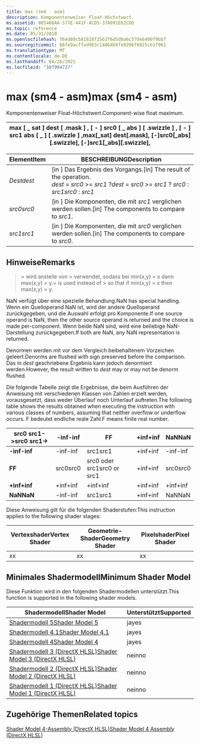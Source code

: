 ```yaml
---
title: max (sm4 - asm)
description: Komponentenweiser Float-Höchstwert.
ms.assetid: 005468AA-577E-441F-ACD5-37A691E62CDD
ms.topic: reference
ms.date: 05/31/2018
ms.openlocfilehash: f64d88c581828f2563f6d5d8a6c57de6400f9bbf
ms.sourcegitcommit: b6fe9acffad983c14864b8fe0296f6025cb1f961
ms.translationtype: MT
ms.contentlocale: de-DE
ms.lasthandoff: 04/26/2021
ms.locfileid: "107994727"
---
```

# <a name="max-sm4---asm"></a><span data-ttu-id="dd1f3-103">max (sm4 - asm)</span><span class="sxs-lookup"><span data-stu-id="dd1f3-103">max (sm4 - asm)</span></span>

<span data-ttu-id="dd1f3-104">Komponentenweiser Float-Höchstwert.</span><span class="sxs-lookup"><span data-stu-id="dd1f3-104">Component-wise float maximum.</span></span>



| <span data-ttu-id="dd1f3-105">max \[ \_ sat \] dest \[ .mask \] , \[ - \] src0 \[ \_ abs \] \[ .swizzle \] , \[ - \] src1 abs \[ \_ \] \[ .swizzle \] ,</span><span class="sxs-lookup"><span data-stu-id="dd1f3-105">max\[\_sat\] dest\[.mask\], \[-\]src0\[\_abs\]\[.swizzle\], \[-\]src1\[\_abs\]\[.swizzle\],</span></span> |
|---------------------------------------------------------------------------------------------|



 



| <span data-ttu-id="dd1f3-106">Element</span><span class="sxs-lookup"><span data-stu-id="dd1f3-106">Item</span></span>                                                            | <span data-ttu-id="dd1f3-107">BESCHREIBUNG</span><span class="sxs-lookup"><span data-stu-id="dd1f3-107">Description</span></span>                                                                                               |
|-----------------------------------------------------------------|-----------------------------------------------------------------------------------------------------------|
| <span data-ttu-id="dd1f3-108"><span id="dest"></span><span id="DEST"></span>*Dest*</span><span class="sxs-lookup"><span data-stu-id="dd1f3-108"><span id="dest"></span><span id="DEST"></span>*dest*</span></span><br/> | <span data-ttu-id="dd1f3-109">\[in \] Das Ergebnis des Vorgangs.</span><span class="sxs-lookup"><span data-stu-id="dd1f3-109">\[in\] The result of the operation.</span></span> <br/> <span data-ttu-id="dd1f3-110">*dest*  =  *src0*  >=  *src1* ?</span><span class="sxs-lookup"><span data-stu-id="dd1f3-110">*dest* = *src0* >= *src1* ?</span></span> <span data-ttu-id="dd1f3-111">*src0* : *src1*</span><span class="sxs-lookup"><span data-stu-id="dd1f3-111">*src0* : *src1*</span></span><br/> |
| <span data-ttu-id="dd1f3-112"><span id="src0"></span><span id="SRC0"></span>*src0*</span><span class="sxs-lookup"><span data-stu-id="dd1f3-112"><span id="src0"></span><span id="SRC0"></span>*src0*</span></span><br/> | <span data-ttu-id="dd1f3-113">\[in \] Die Komponenten, die mit *src1* verglichen werden sollen.</span><span class="sxs-lookup"><span data-stu-id="dd1f3-113">\[in\] The components to compare to *src1*.</span></span><br/>                                                    |
| <span data-ttu-id="dd1f3-114"><span id="src1"></span><span id="SRC1"></span>*src1*</span><span class="sxs-lookup"><span data-stu-id="dd1f3-114"><span id="src1"></span><span id="SRC1"></span>*src1*</span></span><br/> | <span data-ttu-id="dd1f3-115">\[in \] Die Komponenten, die mit *src0* verglichen werden sollen.</span><span class="sxs-lookup"><span data-stu-id="dd1f3-115">\[in\] The components to compare to *src0*.</span></span><br/>                                                    |



 

## <a name="remarks"></a><span data-ttu-id="dd1f3-116">Hinweise</span><span class="sxs-lookup"><span data-stu-id="dd1f3-116">Remarks</span></span>

><span data-ttu-id="dd1f3-117">= wird anstelle von > verwendet, sodass bei min(x,y) = x dann max(x,y) = y.</span><span class="sxs-lookup"><span data-stu-id="dd1f3-117">= is used instead of > so that if min(x,y) = x then max(x,y) = y.</span></span>

<span data-ttu-id="dd1f3-118">NaN verfügt über eine spezielle Behandlung.</span><span class="sxs-lookup"><span data-stu-id="dd1f3-118">NaN has special handling.</span></span> <span data-ttu-id="dd1f3-119">Wenn ein Quelloperand NaN ist, wird der andere Quelloperand zurückgegeben, und die Auswahl erfolgt pro Komponente.</span><span class="sxs-lookup"><span data-stu-id="dd1f3-119">If one source operand is NaN, then the other source operand is returned and the choice is made per-component.</span></span> <span data-ttu-id="dd1f3-120">Wenn beide NaN sind, wird eine beliebige NaN-Darstellung zurückgegeben.</span><span class="sxs-lookup"><span data-stu-id="dd1f3-120">If both are NaN, any NaN representation is returned.</span></span>

<span data-ttu-id="dd1f3-121">Denormen werden mit vor dem Vergleich beibehaltenem Vorzeichen geleert.</span><span class="sxs-lookup"><span data-stu-id="dd1f3-121">Denorms are flushed with sign preserved before the comparison.</span></span> <span data-ttu-id="dd1f3-122">Das in *dest* geschriebene Ergebnis kann jedoch denormiert werden.</span><span class="sxs-lookup"><span data-stu-id="dd1f3-122">However, the result written to *dest* may or may not be denorm flushed.</span></span>

<span data-ttu-id="dd1f3-123">Die folgende Tabelle zeigt die Ergebnisse, die beim Ausführen der Anweisung mit verschiedenen Klassen von Zahlen erzielt werden, vorausgesetzt, dass weder Überlauf noch Unterlauf auftreten.</span><span class="sxs-lookup"><span data-stu-id="dd1f3-123">The following table shows the results obtained when executing the instruction with various classes of numbers, assuming that neither overflow or underflow occurs.</span></span> <span data-ttu-id="dd1f3-124">F bedeutet endliche reale Zahl.</span><span class="sxs-lookup"><span data-stu-id="dd1f3-124">F means finite real number.</span></span>



| <span data-ttu-id="dd1f3-125">**src0 src1->**</span><span class="sxs-lookup"><span data-stu-id="dd1f3-125">**src0 src1->**</span></span> | <span data-ttu-id="dd1f3-126">**-inf**</span><span class="sxs-lookup"><span data-stu-id="dd1f3-126">**-inf**</span></span> | <span data-ttu-id="dd1f3-127">**F**</span><span class="sxs-lookup"><span data-stu-id="dd1f3-127">**F**</span></span>        | <span data-ttu-id="dd1f3-128">**+inf**</span><span class="sxs-lookup"><span data-stu-id="dd1f3-128">**+inf**</span></span> | <span data-ttu-id="dd1f3-129">**NaN**</span><span class="sxs-lookup"><span data-stu-id="dd1f3-129">**NaN**</span></span> |
|--------------------|----------|--------------|----------|---------|
| <span data-ttu-id="dd1f3-130">**-inf**</span><span class="sxs-lookup"><span data-stu-id="dd1f3-130">**-inf**</span></span>           | <span data-ttu-id="dd1f3-131">-inf</span><span class="sxs-lookup"><span data-stu-id="dd1f3-131">-inf</span></span>     | <span data-ttu-id="dd1f3-132">src1</span><span class="sxs-lookup"><span data-stu-id="dd1f3-132">src1</span></span>         | <span data-ttu-id="dd1f3-133">+inf</span><span class="sxs-lookup"><span data-stu-id="dd1f3-133">+inf</span></span>     | <span data-ttu-id="dd1f3-134">-inf</span><span class="sxs-lookup"><span data-stu-id="dd1f3-134">-inf</span></span>    |
| <span data-ttu-id="dd1f3-135">**F**</span><span class="sxs-lookup"><span data-stu-id="dd1f3-135">**F**</span></span>              | <span data-ttu-id="dd1f3-136">src0</span><span class="sxs-lookup"><span data-stu-id="dd1f3-136">src0</span></span>     | <span data-ttu-id="dd1f3-137">src0 oder src1</span><span class="sxs-lookup"><span data-stu-id="dd1f3-137">src0 or src1</span></span> | <span data-ttu-id="dd1f3-138">+inf</span><span class="sxs-lookup"><span data-stu-id="dd1f3-138">+inf</span></span>     | <span data-ttu-id="dd1f3-139">src0</span><span class="sxs-lookup"><span data-stu-id="dd1f3-139">src0</span></span>    |
| <span data-ttu-id="dd1f3-140">**+inf**</span><span class="sxs-lookup"><span data-stu-id="dd1f3-140">**+inf**</span></span>           | <span data-ttu-id="dd1f3-141">+inf</span><span class="sxs-lookup"><span data-stu-id="dd1f3-141">+inf</span></span>     | <span data-ttu-id="dd1f3-142">+inf</span><span class="sxs-lookup"><span data-stu-id="dd1f3-142">+inf</span></span>         | <span data-ttu-id="dd1f3-143">+inf</span><span class="sxs-lookup"><span data-stu-id="dd1f3-143">+inf</span></span>     | <span data-ttu-id="dd1f3-144">+inf</span><span class="sxs-lookup"><span data-stu-id="dd1f3-144">+inf</span></span>    |
| <span data-ttu-id="dd1f3-145">**NaN**</span><span class="sxs-lookup"><span data-stu-id="dd1f3-145">**NaN**</span></span>            | <span data-ttu-id="dd1f3-146">-inf</span><span class="sxs-lookup"><span data-stu-id="dd1f3-146">-inf</span></span>     | <span data-ttu-id="dd1f3-147">src1</span><span class="sxs-lookup"><span data-stu-id="dd1f3-147">src1</span></span>         | <span data-ttu-id="dd1f3-148">+inf</span><span class="sxs-lookup"><span data-stu-id="dd1f3-148">+inf</span></span>     | <span data-ttu-id="dd1f3-149">NaN</span><span class="sxs-lookup"><span data-stu-id="dd1f3-149">NaN</span></span>     |



 

<span data-ttu-id="dd1f3-150">Diese Anweisung gilt für die folgenden Shaderstufen:</span><span class="sxs-lookup"><span data-stu-id="dd1f3-150">This instruction applies to the following shader stages:</span></span>



| <span data-ttu-id="dd1f3-151">Vertexshader</span><span class="sxs-lookup"><span data-stu-id="dd1f3-151">Vertex Shader</span></span> | <span data-ttu-id="dd1f3-152">Geometrie-Shader</span><span class="sxs-lookup"><span data-stu-id="dd1f3-152">Geometry Shader</span></span> | <span data-ttu-id="dd1f3-153">Pixelshader</span><span class="sxs-lookup"><span data-stu-id="dd1f3-153">Pixel Shader</span></span> |
|---------------|-----------------|--------------|
| <span data-ttu-id="dd1f3-154">x</span><span class="sxs-lookup"><span data-stu-id="dd1f3-154">x</span></span>             | <span data-ttu-id="dd1f3-155">x</span><span class="sxs-lookup"><span data-stu-id="dd1f3-155">x</span></span>               | <span data-ttu-id="dd1f3-156">x</span><span class="sxs-lookup"><span data-stu-id="dd1f3-156">x</span></span>            |



 

## <a name="minimum-shader-model"></a><span data-ttu-id="dd1f3-157">Minimales Shadermodell</span><span class="sxs-lookup"><span data-stu-id="dd1f3-157">Minimum Shader Model</span></span>

<span data-ttu-id="dd1f3-158">Diese Funktion wird in den folgenden Shadermodellen unterstützt.</span><span class="sxs-lookup"><span data-stu-id="dd1f3-158">This function is supported in the following shader models.</span></span>



| <span data-ttu-id="dd1f3-159">Shadermodell</span><span class="sxs-lookup"><span data-stu-id="dd1f3-159">Shader Model</span></span>                                              | <span data-ttu-id="dd1f3-160">Unterstützt</span><span class="sxs-lookup"><span data-stu-id="dd1f3-160">Supported</span></span> |
|-----------------------------------------------------------|-----------|
| [<span data-ttu-id="dd1f3-161">Shadermodell 5</span><span class="sxs-lookup"><span data-stu-id="dd1f3-161">Shader Model 5</span></span>](d3d11-graphics-reference-sm5.md)        | <span data-ttu-id="dd1f3-162">ja</span><span class="sxs-lookup"><span data-stu-id="dd1f3-162">yes</span></span>       |
| [<span data-ttu-id="dd1f3-163">Shadermodell 4.1</span><span class="sxs-lookup"><span data-stu-id="dd1f3-163">Shader Model 4.1</span></span>](dx-graphics-hlsl-sm4.md)              | <span data-ttu-id="dd1f3-164">ja</span><span class="sxs-lookup"><span data-stu-id="dd1f3-164">yes</span></span>       |
| [<span data-ttu-id="dd1f3-165">Shadermodell 4</span><span class="sxs-lookup"><span data-stu-id="dd1f3-165">Shader Model 4</span></span>](dx-graphics-hlsl-sm4.md)                | <span data-ttu-id="dd1f3-166">ja</span><span class="sxs-lookup"><span data-stu-id="dd1f3-166">yes</span></span>       |
| [<span data-ttu-id="dd1f3-167">Shadermodell 3 (DirectX HLSL)</span><span class="sxs-lookup"><span data-stu-id="dd1f3-167">Shader Model 3 (DirectX HLSL)</span></span>](dx-graphics-hlsl-sm3.md) | <span data-ttu-id="dd1f3-168">nein</span><span class="sxs-lookup"><span data-stu-id="dd1f3-168">no</span></span>        |
| [<span data-ttu-id="dd1f3-169">Shadermodell 2 (DirectX HLSL)</span><span class="sxs-lookup"><span data-stu-id="dd1f3-169">Shader Model 2 (DirectX HLSL)</span></span>](dx-graphics-hlsl-sm2.md) | <span data-ttu-id="dd1f3-170">nein</span><span class="sxs-lookup"><span data-stu-id="dd1f3-170">no</span></span>        |
| [<span data-ttu-id="dd1f3-171">Shadermodell 1 (DirectX HLSL)</span><span class="sxs-lookup"><span data-stu-id="dd1f3-171">Shader Model 1 (DirectX HLSL)</span></span>](dx-graphics-hlsl-sm1.md) | <span data-ttu-id="dd1f3-172">nein</span><span class="sxs-lookup"><span data-stu-id="dd1f3-172">no</span></span>        |



 

## <a name="related-topics"></a><span data-ttu-id="dd1f3-173">Zugehörige Themen</span><span class="sxs-lookup"><span data-stu-id="dd1f3-173">Related topics</span></span>

<dl> <dt>

[<span data-ttu-id="dd1f3-174">Shader Model 4-Assembly (DirectX HLSL)</span><span class="sxs-lookup"><span data-stu-id="dd1f3-174">Shader Model 4 Assembly (DirectX HLSL)</span></span>](dx-graphics-hlsl-sm4-asm.md)
</dt> </dl>

 

 





